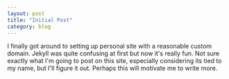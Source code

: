 ```yaml
---
layout: post
title: "Initial Post"
category: blog
---
```


I finally got around to setting up personal site with a reasonable custom domain. Jekyll was quite confusing at first but now it's really fun. Not sure exactly what I'm going to post on this site, especially considering its tied to my name, but I'll figure it out. Perhaps this will motivate me to write more.
